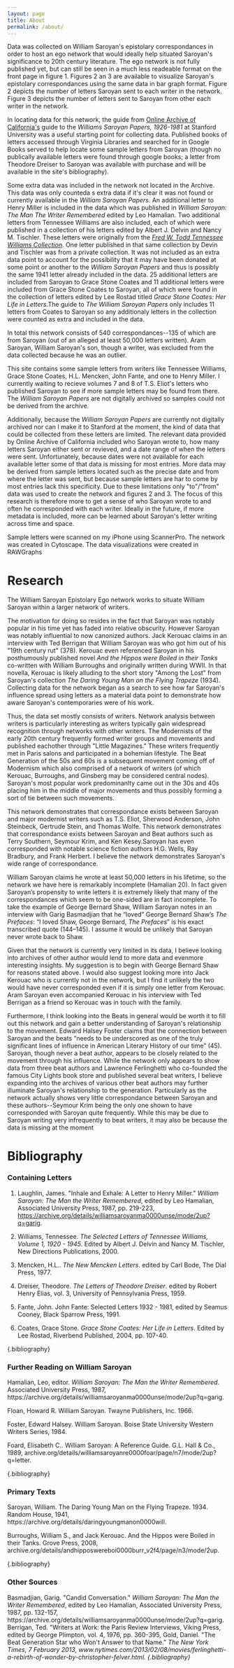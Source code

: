 ```yaml
---
layout: page
title: About
permalink: /about/
---
```


<p>Data was collected on William Saroyan's epistolary correspondances in order to host an ego network that would ideally help situated Saroyan's significance to 20th century literature. The ego network is not fully published yet, but can still be seen in a much less readeable format on the front page in figure 1. Figures 2 an 3 are available to visualize Saroyan's epistolary correspondances using the same data in bar graph format. Figure 2 depicts the number of letters Saroyan sent to each writer in the network. Figure 3 depicts the number of letters sent to Saroyan from other each writer in the network.</p>

<p>In locating data for this network, the guide from <a href="https://oac.cdlib.org/view?docId=tf187001q3&view=dsc&style=oac4&dsc.position=1">Online Archive of California's</a> guide to the <em> Williams Saroyan Papers, 1926-1981</em> at Stanford University was a useful starting point for collecting data. Published books of letters accessed through Virginia Libraries and searched for in Google Books served to help locate some sample letters from Saroyan (though no publically available letters were found through google books; a letter from Theodore Dreiser to Saroyan was available with purchase and will be available in the site's bibliography).</p>

<p>Some extra data was included in the network not located in the Archive. This data was only counteda s extra data if it's clear it was not found or currently available in the <em>William Saroyan Papers</em>. An additional letter to Henry Miller is included in the data which was published in <em>William Saroyan: The Man The Writer Remembered</em> edited by Leo Hamalian. Two additional letters from Tennessee Williams are also included, each of which were published in a collection of his letters edited by Albert J. Delvin and Nancy M. Tischler. These letters were originally from the <em><a href="https://www.hnoc.org/research/fred-w-todd-tennessee-williams-collection-mss-562-correspondence">Fred W. Todd Tennessee Williams Collection</a></em>. One letter published in that same collection by Devin and Tischler was from a private collection. It was not included as an extra data point to account for the possibility that it may have been donated at some point or another to the <em>William Saroyan Papers</em> and thus is possibly the same 1941 letter already included in the data. 25 additional letters are included from Saroyan to Grace Stone Coates and 11 additional letters were included from Grace Stone Coates to Saroyan, all of which were found in the collection of letters edited by Lee Rostad titled <em>Grace Stone Coates: Her Life in Letters</em>.The guide to <em>The William Saroyan Papers</em> only includes 11 letters from Coates to Saroyan so any additionaly letters in the collection were counted as extra and included in the data.</p> 

<p>In total this network consists of 540 correspondances--135 of which are from Saroyan (out of an alleged at least 50,000 letters written). Aram Saroyan, William Saroyan's son, though a writer, was excluded from the data collected because he was an outlier.</p>

<p>This site contains some sample letters from writers like Tennessee Williams, Grace Stone Coates, H.L. Mencken, John Fante, and one to Henry Miller. I currently waiting to recieve volumes 7 and 8 of T.S. Eliot's letters who published Saroyan to see if more sample letters may be found from there. The <em>William Saroyan Papers</em> are not digitally archived so samples could not be derived from the archive. 

<p>Additionally, because the <em>William Saroyan Papers</em> are currently not digitally archived nor can I make it to Stanford at the moment, the kind of data that could be collected from these letters are limited. The relevant data provided by Online Archive of California included who Saroyan wrote to, how many letters Saroyan either sent or revieved, and a date range of when the letters were sent. Unfortunately, because dates were not available for each available letter some of that data is missing for most entries. More data may be derived from sample letters located such as the precise date and from where the letter was sent, but because sample letters are har to come by most entries lack this specificity. Due to these limitations only "to"/"from" data was used to create the network and figures 2 and 3. The focus of this research is therefore more to get a sense of who Saroyan wrote to and often he corresponded with each writer. Ideally in the future, if more metadata is included, more can be learned about Saroyan's letter writing across time and space.</p>

<p>Sample letters were scanned on my iPhone using ScannerPro. The network was created in Cytoscape. The data visualizations were created in RAWGraphs</p>




<h1>Research</h1>
<p>The William Saroyan Epistolary Ego network works to situate William Saroyan within a larger network of writers.</p>

<p>The motivation for doing so resides in the fact that Saroyan was notably popular in his time yet has faded into relative obscurity. However Saroyan was notably influential to now canonized authors. Jack Kerouac claims in an interview with Ted Berrigan that William Saroyan was who got him out of his "19th century rut" (378). Kerouac even referenced Saroyan in his posthumously published novel <em>And the Hippos were Boiled in their Tanks</em> co-written with William Burroughs and originally written during WWII. In that novella, Kerouac is likely alluding to the short story "Among the Lost" from Saroyan's collection <em>The Daring Young Man on the Flying Trapeze</em> (1934). Collecting data for the network began as a search to see how far Saroyan's influence spread using letters as a material data point to demonstrate how aware Saroyan's contemporaries were of his work.</p>

<p>Thus, the data set mostly consists of writers. Network analysis between writers is particularly interesting as writers typically gain widespread recognition through networks with other writers. The Modernists of the early 20th century frequently formed writer groups and movements and published eachother through "Little Magazines." These writers frequently met in Paris salons and participated in a bohemian lifestyle. The Beat Generation of the 50s and 60s is a subsequent movement coming off of Modernism which also comprised of a network of writers (of which Kerouac, Burroughs, and Ginsberg may be considered central nodes). Saroyan's most popular work predominanlty came out in the 30s and 40s placing him in the middle of major movements and thus possibly forming a sort of tie between such movements.</p>

<p>This network demonstrates that correspondance exists between Saroyan and major modernist writers such as T.S. Eliot, Sherwood Anderson, John Steinbeck, Gertrude Stein, and Thomas Wolfe. This network demonstrates that correspondance exists between Saroyan and Beat authors such as Terry Southern, Seymour Krim, and Ken Kesey.Saroyan has even corresponded with notable science fiction authors H.G. Wells, Ray Bradbury, and Frank Herbert. I believe the network demonstrates Saroyan's wide range of correspondance.</p>

<p>William Saroyan claims he wrote at least 50,000 letters in his lifetime, so the network we have here is remarkably incomplete (Hamalian 20). In fact given Saroyan’s propensity to write letters it is extremely likely that many of the correspondances which seem to be one-sided are in fact incomplete. To take the example of George Bernard Shaw, William Saroyan notes in an interview with Garig Basmadjian that he “loved” George Bernard Shaw’s <em>The Prefaces</em>: “I loved Shaw, George Bernard, <em>The Prefaces</em>” is his exact transcribed quote (144–145). I assume it would be unlikely that Saroyan never wrote back to Shaw.</p>


 Given that the network is currently very limited in its data, I believe looking into archives of other author would lend to more data and evenmore interesting insights. My suggestion is to begin with George Bernard Shaw for reasons stated above. I would also suggest looking more into Jack Kerouac who is currently not in the network, but I find it unlikely the two would have never corresponded even if it is simply one letter from Kerouac. Aram Saroyan even accompanied Kerouac in his interview with Ted Berrigan as a friend so Kerouac was in touch with the family.</p>

<p>Furthermore, I think looking into the Beats in general would be worth it to fill out this network and gain a better understanding of Saroyan's relationship to the movement. Edward Halsey Foster claims that the connection between Saroyan and the beats “needs to be underscored as one of the truly significant lines of influence in American Literary History of our time” (45). Saroyan, though never a beat author, appears to be closely related to the movement through his influence. While the network only appears to show data from three beat authors and Lawrence Ferlinghetti who co-founded the famous City Lights book store and published several beat writers, I believe expanding into the archives of various other beat authors may further illuminate Saroyan's relationship to the generation. Particularly as the network actually shows very little correspondance between Saroyan and these authors--Seymour Krim being the only one shown to have corresponded with Saroyan quite frequently. While this may be due to Saroyan writing very infrequently to beat writers, it may also be because the data is missing at the moment</p>


<h1>Bibliography</h1>

<h3>Containing Letters</h3>

1. Laughlin, James. "Inhale and Exhale: A Letter to Henry Miller." <em>William Saroyan: The Man the Writer Remembered</em>, edited by Leo Hamalian, Associated University Press, 1987, pp. 219-223, https://archive.org/details/williamsaroyanma0000unse/mode/2up?q=garig.

2. Williams, Tennessee. <em>The Selected Letters of Tennessee Williams, Volume 1, 1920 - 1945</em>. Edited by Albert J. Delvin and Nancy M. Tischler, New Directions Publications, 2000.

3. Mencken, H.L.. <em>The New Mencken Letters</em>. edited by Carl Bode, The Dial Press, 1977.

4. Dreiser, Theodore. <em>The Letters of Theodore Dreiser</em>. edited by Robert Henry Elias, vol. 3, University of Pennsylvania Press, 1959. 

5. Fante, John. John Fante: Selected Letters 1932 - 1981, edited by Seamus Cooney, Black Sparrow Press, 1991.

6. Coates, Grace Stone. <em>Grace Stone Coates: Her Life in Letters</em>. Edited by Lee Rostad, Riverbend Published, 2004, pp. 107-40.

{.bibliography}

<h3>Further Reading on William Saroyan</h3>
Hamalian, Leo, editor. <em>William Saroyan: The Man the Writer Remembered</em>. Associated University Press, 1987, https://archive.org/details/williamsaroyanma0000unse/mode/2up?q=garig.

Floan, Howard R. William Saroyan. Twayne Publishers, Inc. 1966.

Foster, Edward Halsey. William Saroyan. Boise State University Western Writers Series, 1984.

Foard, Elisabeth C.. William Saroyan: A Reference Guide. G.L. Hall & Co., 1989, archive.org/details/williamsaroyanre0000foar/page/n7/mode/2up?q=letter.

{.bibliography}

<h3>Primary Texts</h3>
Saroyan, William. The Daring Young Man on the Flying Trapeze. 1934. Random House, 1941, https://archive.org/details/daringyoungmanon0000will.

Burroughs, William S., and Jack Kerouac. And the Hippos were Boiled in their Tanks. Grove Press, 2008, archive.org/details/andhipposwereboi0000burr_v2f4/page/n3/mode/2up.

{.bibliography}

<h3>Other Sources</h3>
Basmadjian, Garig. "Candid Conversation." <em>William Saroyan: The Man the Writer Remembered</em>, edited by Leo Hamalian, Associated University Press, 1987, pp. 132-157, https://archive.org/details/williamsaroyanma0000unse/mode/2up?q=garig.
Berrigan, Ted. "Writers at Work: the Paris Review Interviews, Viking Press, edited by George Plimpton, vol. 4, 1976, pp. 360-395,
Gold, Daniel. "The Beat Generation Star who Won't Answer to that Name." <em>The New York Times, 7 February 2013, www.nytimes.com/2013/02/08/movies/ferlinghetti-a-rebirth-of-wonder-by-christopher-felver.html.
{.bibliography}
